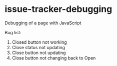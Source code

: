# issue-tracker-debugging
Debugging of a page with JavaScript

Bug list:
1. Closed button not working
2. Close status not updating
3. Close button not updating
4. Close button not changing back to Open